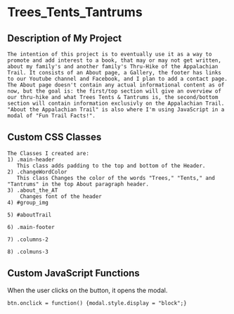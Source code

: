 # Trees_Tents_Tantrums
## Description of My Project
```
The intention of this project is to eventually use it as a way to promote and add interest to a book, that may or may not get written, about my family's and another family's Thru-Hike of the Appalachian Trail. It consists of an About page, a Gallery, the footer has links to our Youtube channel and Facebook, and I plan to add a contact page. The About page doesn't contain any actual informational content as of now, but the goal is: the first/top section will give an overview of our thru-hike and what Trees Tents & Tantrums is, the second/bottom section will contain information exclusivly on the Appalachian Trail. "About the Appalachian Trail" is also where I'm using JavaScript in a modal of "Fun Trail Facts!".
```
## Custom CSS Classes
```
The Classes I created are:
1) .main-header
   This class adds padding to the top and bottom of the Header.
2) .changeWordColor 
   This class Changes the color of the words "Trees," "Tents," and "Tantrums" in the top About paragraph header.
3) .about_the_AT
    Changes font of the header
4) #group_img

5) #aboutTrail

6) .main-footer

7) .columns-2 

8) .colmuns-3
```
## Custom JavaScript Functions
When the user clicks on the button, it opens the modal.
    
    btn.onclick = function() {modal.style.display = "block";}

